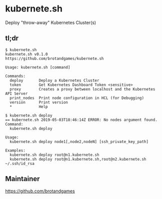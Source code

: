 # kubernete.sh

Deploy "throw-away" Kubernetes Cluster(s)

## tl;dr

````
$ kubernete.sh 
kubernete.sh v0.1.0
https://github.com/brotandgames/kubernete.sh

Usage: kubernete.sh [command]

Commands:
  deploy       Deploy a Kubernetes Cluster
  token        Get Kubernetes Dashboard Token <sensitive>
  proxy        Creates a proxy between localhost and the Kubernetes API Server
  print_nodes  Print node configuration in HCL (for Debugging)
  version      Print version
  *            Help

````

````
$ kubernete.sh deploy
== kubernete.sh 2019-05-03T18:46:14Z ERROR: No nodes argument found.
Command: 
  kubernete.sh deploy

Usage: 
  kubernete.sh deploy node1[,node2,nodeN] [ssh_private_key_path]

Examples:
  kubernete.sh deploy root@n1.kubernete.sh
  kubernete.sh deploy root@n1.kubernete.sh,root@n2.kubernete.sh ~/.ssh/id_rsa
````

## Maintainer

https://github.com/brotandgames